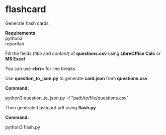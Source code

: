# flashcard
Generate flash cards

**Requirements**  
python3  
reportlab  

Fill the fields (*title* and *content*) of **questions.csv** using **LibreOffice Calc** or **MS Excel** 

You can use **&lt;br\\&gt;** for line breaks

Use **question_to_json.py** to generate **card.json** from **questions.csv**

**Command:**

python3 question_to_json.py -f "path/to/file/questions.csv"


Then generate flashcard pdf using **flash.py**

**Command:**

python3 flash.py


